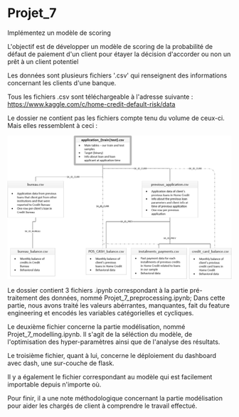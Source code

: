 # Projet_7
Implémentez un modèle de scoring

L'objectif est de développer un modèle de scoring de la probabilité de défaut de paiement d'un client pour étayer la décision d'accorder ou non un prêt à un client potentiel

Les données sont plusieurs fichiers '.csv' qui renseignent des informations concernant les clients d'une banque. 

Tous les fichiers .csv sont téléchargeable à l'adresse suivante : https://www.kaggle.com/c/home-credit-default-risk/data

Le dossier ne contient pas les fichiers compte tenu du volume de ceux-ci. Mais elles ressemblent à ceci :

<img src="home_credit.png">

Le dossier contient 3 fichiers .ipynb correspondant à la partie pré-traitement des données, nommé Projet_7_preprocessing.ipynb;
Dans cette partie, nous avons traité les valeurs abérrantes, manquantes, fait du feature engineering et encodés les variables catégorielles et cycliques.

Le deuxième fichier concerne la partie modélisation, nommé Projet_7_modelling.ipynb. Il s'agit de la séléction du modèle,
de l'optimisation des hyper-paramètres ainsi que de l'analyse des résultats.

Le troisième fichier, quant à lui, concerne le déploiement du dashboard avec dash, une sur-couche de flask.

Il y a également le fichier correspondant au modèle qui est facilement importable depuis n'importe où.

Pour finir, il a une note méthodologique concernant la partie modélisation pour aider les chargés de client à comprendre le travail effectué.

